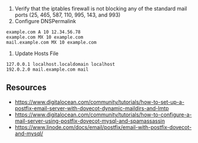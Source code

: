 1. Verify that the iptables firewall is not blocking any of the standard mail ports (25, 465, 587, 110, 995, 143, and 993)
1. Configure DNSPermalink

```
example.com A 10 12.34.56.78
example.com MX 10 example.com
mail.example.com MX 10 example.com
```

1. Update Hosts File

```
127.0.0.1 localhost.localdomain localhost
192.0.2.0 mail.example.com mail
```

## Resources

- https://www.digitalocean.com/community/tutorials/how-to-set-up-a-postfix-email-server-with-dovecot-dynamic-maildirs-and-lmtp
- https://www.digitalocean.com/community/tutorials/how-to-configure-a-mail-server-using-postfix-dovecot-mysql-and-spamassassin
- https://www.linode.com/docs/email/postfix/email-with-postfix-dovecot-and-mysql/

